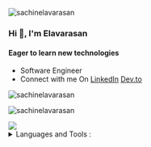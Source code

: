 <p align="left"> <img src="https://komarev.com/ghpvc/?username=sachinelavarasan&label=Profile%20views&color=0e75b6&style=flat" alt="sachinelavarasan" /></p>

<h3 align="left">Hi 👋, I'm Elavarasan</h3>
<h4 align="left">Eager to learn new technologies</h4>
<ul>
 <li>Software Engineer</li>
 <li>Connect with me On <a href="https://www.linkedin.com/in/elavarasan-m-ab48a0129" target="_blank"/>LinkedIn</a>&nbsp;<a href="https://dev.to/sachinelavarasan" target="_blank"/>Dev.to</a></li>
</ul>


<p><img align="center" src="https://github-readme-stats.vercel.app/api?username=sachinelavarasan&show_icons=true&locale=en" alt="sachinelavarasan" /></p>

<p><img align="center" src="https://github-readme-streak-stats.herokuapp.com/?user=sachinelavarasan&" alt="sachinelavarasan" /></p>
    <a href=""> <img align="center" src="https://github-readme-stats-sigma-five.vercel.app/api/top-langs/?username=YulietM&theme=react&line_height=40&hide=css"/> </a>

<details>
<summary> Languages and Tools : </summary>
 
  
  
  [![My Skills](https://skillicons.dev/icons?i=js,ts,react,nodejs,c,html,css,firebase,git,github,heroku,java,linux,mongodb,mysql,php,redux,sqlite,angular,bootstrap,tailwind,express,nestjs,flutter,&perline=8)](https://github.com/sachinelavarasan)  
  
  
</details>
